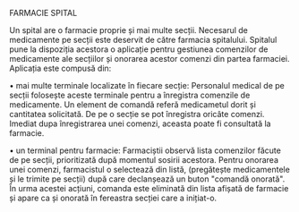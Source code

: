 FARMACIE SPITAL

Un spital are o farmacie proprie și mai multe secții. Necesarul de medicamente pe secții este deservit de către farmacia spitalului. Spitalul pune la dispoziția acestora o aplicație pentru gestiunea comenzilor de medicamente ale secțiilor și onorarea acestor comenzi din partea farmaciei. Aplicația este compusă din: 

• mai multe terminale localizate în fiecare secție: Personalul medical de pe secții folosește aceste terminale pentru a înregistra comenzile de medicamente. Un element de comandă referă medicametul dorit și cantitatea solicitată. De pe o secție se pot înregistra oricâte comenzi. Imediat dupa înregistrarea unei comenzi, aceasta poate fi consultată la farmacie. 

• un terminal pentru farmacie: Farmaciștii observă lista comenzilor făcute de pe secții, prioritizată după momentul sosirii acestora. Pentru onorarea unei comenzi, farmacistul o selectează din listă, (pregătește medicamentele și le trimite pe secții) după care declanșează un buton "comandă onorată". În urma acestei acțiuni, comanda este eliminată din lista afișată de farmacie și apare ca și onorată în fereastra secției care a inițiat-o.
